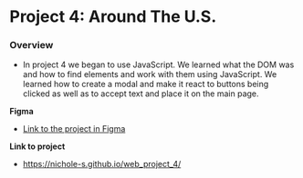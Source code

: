 # Project 4: Around The U.S.

### Overview

* In project 4 we began to use JavaScript. We learned what the DOM was and how to find elements and work with them using JavaScript. We learned how to create a modal and make it react to buttons being clicked as well as to accept text and place it on the main page. 

**Figma**

* [Link to the project in Figma](https://www.figma.com/file/mUgu8OSHWE0M6p6vfwmdu9/Sprint-4-Around-The-U.S.-desktop-mobile?node-id=0%3A1)

**Link to project**

* https://nichole-s.github.io/web_project_4/
